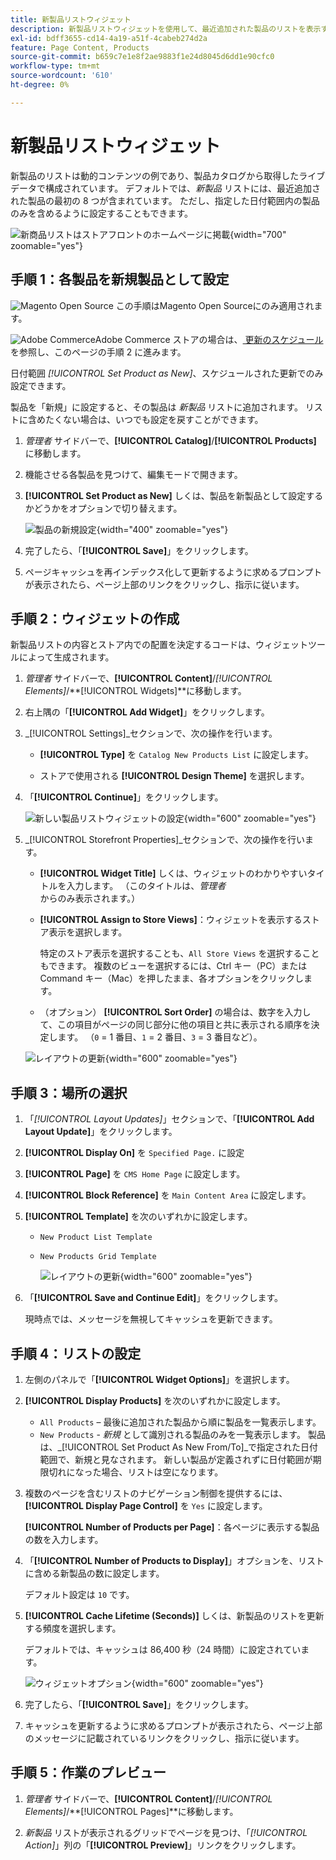 ```yaml
---
title: 新製品リストウィジェット
description: 新製品リストウィジェットを使用して、最近追加された製品のリストを表示する方法を説明します。
exl-id: bdff3655-cd14-4a19-a51f-4cabeb274d2a
feature: Page Content, Products
source-git-commit: b659c7e1e8f2ae9883f1e24d8045d6dd1e90cfc0
workflow-type: tm+mt
source-wordcount: '610'
ht-degree: 0%

---
```


# 新製品リストウィジェット

新製品のリストは動的コンテンツの例であり、製品カタログから取得したライブデータで構成されています。 デフォルトでは、_新製品_ リストには、最近追加された製品の最初の 8 つが含まれています。 ただし、指定した日付範囲内の製品のみを含めるように設定することもできます。

![ 新商品リストはストアフロントのホームページに掲載 ](./assets/storefront-home-page-new-products.png){width="700" zoomable="yes"}

## 手順 1：各製品を新規製品として設定

![Magento Open Source](../assets/open-source.svg) この手順はMagento Open Sourceにのみ適用されます。

![Adobe Commerce](../assets/adobe-logo.svg)Adobe Commerce ストアの場合は、[ 更新のスケジュール ](content-staging-scheduled-update.md) を参照し、このページの手順 2 に進みます。

日付範囲 _[!UICONTROL Set Product as New]_、スケジュールされた更新でのみ設定できます。

製品を「新規」に設定すると、その製品は _新製品_ リストに追加されます。 リストに含めたくない場合は、いつでも設定を戻すことができます。

1. _管理者_ サイドバーで、**[!UICONTROL Catalog]**/**[!UICONTROL Products]** に移動します。

1. 機能させる各製品を見つけて、編集モードで開きます。

1. **[!UICONTROL Set Product as New]** しくは、製品を新製品として設定するかどうかをオプションで切り替えます。

   ![ 製品の新規設定 ](./assets/product-set-as-new.png){width="400" zoomable="yes"}

1. 完了したら、「**[!UICONTROL Save]**」をクリックします。

1. ページキャッシュを再インデックス化して更新するように求めるプロンプトが表示されたら、ページ上部のリンクをクリックし、指示に従います。

## 手順 2：ウィジェットの作成

新製品リストの内容とストア内での配置を決定するコードは、ウィジェットツールによって生成されます。

1. _管理者_ サイドバーで、**[!UICONTROL Content]**/_[!UICONTROL Elements]_/**[!UICONTROL Widgets]**に移動します。

1. 右上隅の「**[!UICONTROL Add Widget]**」をクリックします。

1. _[!UICONTROL Settings]_セクションで、次の操作を行います。

   - **[!UICONTROL Type]** を `Catalog New Products List` に設定します。

   - ストアで使用される **[!UICONTROL Design Theme]** を選択します。

1. 「**[!UICONTROL Continue]**」をクリックします。

   ![ 新しい製品リストウィジェットの設定 ](./assets/widget-settings.png){width="600" zoomable="yes"}

1. _[!UICONTROL Storefront Properties]_セクションで、次の操作を行います。

   - **[!UICONTROL Widget Title]** しくは、ウィジェットのわかりやすいタイトルを入力します。 （このタイトルは、_管理者_ からのみ表示されます。）

   - **[!UICONTROL Assign to Store Views]**：ウィジェットを表示するストア表示を選択します。

     特定のストア表示を選択することも、`All Store Views` を選択することもできます。 複数のビューを選択するには、Ctrl キー（PC）または Command キー（Mac）を押したまま、各オプションをクリックします。

   - （オプション） **[!UICONTROL Sort Order]** の場合は、数字を入力して、この項目がページの同じ部分に他の項目と共に表示される順序を決定します。 （`0` = 1 番目、`1` = 2 番目、`3` = 3 番目など）。

   ![ レイアウトの更新 ](./assets/widget-layout-update-home-page.png){width="600" zoomable="yes"}

## 手順 3：場所の選択

1. 「_[!UICONTROL Layout Updates]_」セクションで、「**[!UICONTROL Add Layout Update]**」をクリックします。

1. **[!UICONTROL Display On]** を `Specified Page.` に設定

1. **[!UICONTROL Page]** を `CMS Home Page` に設定します。

1. **[!UICONTROL Block Reference]** を `Main Content Area` に設定します。

1. **[!UICONTROL Template]** を次のいずれかに設定します。

   - `New Product List Template`
   - `New Products Grid Template`

     ![ レイアウトの更新 ](./assets/widget-layout-update-new-products-list.png){width="600" zoomable="yes"}

1. 「**[!UICONTROL Save and Continue Edit]**」をクリックします。

   現時点では、メッセージを無視してキャッシュを更新できます。

## 手順 4：リストの設定

1. 左側のパネルで「**[!UICONTROL Widget Options]**」を選択します。

1. **[!UICONTROL Display Products]** を次のいずれかに設定します。

   - `All Products` – 最後に追加された製品から順に製品を一覧表示します。
   - `New Products` - _新規_ として識別される製品のみを一覧表示します。 製品は、_[!UICONTROL Set Product As New From/To]_で指定された日付範囲で、新規と見なされます。 新しい製品が定義されずに日付範囲が期限切れになった場合、リストは空になります。

1. 複数のページを含むリストのナビゲーション制御を提供するには、**[!UICONTROL Display Page Control]** を `Yes` に設定します。

   **[!UICONTROL Number of Products per Page]**：各ページに表示する製品の数を入力します。

1. 「**[!UICONTROL Number of Products to Display]**」オプションを、リストに含める新製品の数に設定します。

   デフォルト設定は `10` です。

1. **[!UICONTROL Cache Lifetime (Seconds)]** しくは、新製品のリストを更新する頻度を選択します。

   デフォルトでは、キャッシュは 86,400 秒（24 時間）に設定されています。

   ![ ウィジェットオプション ](./assets/widget-options-new-product-list.png){width="600" zoomable="yes"}

1. 完了したら、「**[!UICONTROL Save]**」をクリックします。

1. キャッシュを更新するように求めるプロンプトが表示されたら、ページ上部のメッセージに記載されているリンクをクリックし、指示に従います。

## 手順 5：作業のプレビュー

1. _管理者_ サイドバーで、**[!UICONTROL Content]**/_[!UICONTROL Elements]_/**[!UICONTROL Pages]**に移動します。

1. _新製品_ リストが表示されるグリッドでページを見つけ、「_[!UICONTROL Action]_」列の「**[!UICONTROL Preview]**」リンクをクリックします。
